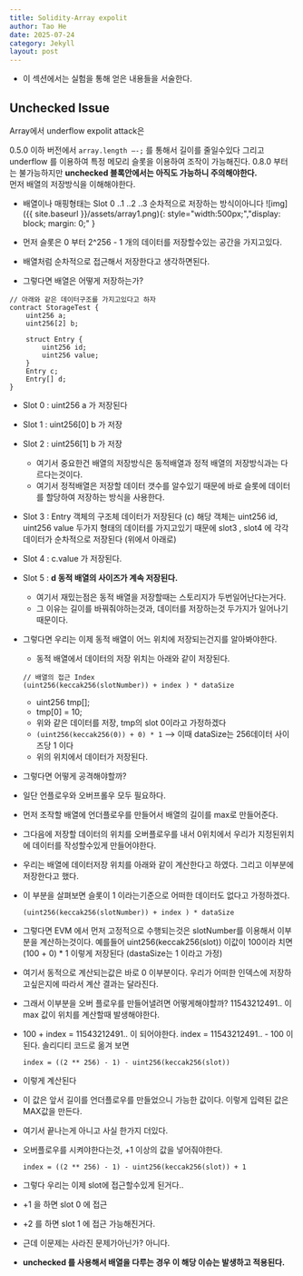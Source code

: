 ```yaml
---
title: Solidity-Array expolit
author: Tao He
date: 2025-07-24
category: Jekyll
layout: post
---
```


- 이 섹션에서는 실험을 통해 얻은 내용들을 서술한다.

Unchecked Issue
-------------
Array에서 underflow expolit attack은 

0.5.0 이하 버전에서 `array.length —-;` 를 통해서 길이를 줄일수있다 그리고 underflow 를 이용하여 특정 메모리 슬롯을 이용하여 조작이 가능해진다.
0.8.0 부터는 불가능하지만 **unchecked 블록안에서는 아직도 가능하니 주의해야한다.**
<br>
먼저 배열의 저장방식을 이해해야한다.
- 배열이나 매핑형태는 Slot 0 ..1 ..2 ..3 순차적으로 저장하는 방식이아니다
    ![img]({{ site.baseurl }}/assets/array1.png){: style="width:500px;","display: block; margin: 0;" }
    
- 먼저 슬롯은 0 부터 2^256 - 1 개의 데이터를 저장할수있는 공간을 가지고있다.
- 배열처럼 순차적으로 접근해서 저장한다고 생각하면된다.
- 그렇다면 배열은 어떻게 저장하는가?

```
// 아래와 같은 데이터구조를 가지고있다고 하자
contract StorageTest {
    uint256 a;
    uint256[2] b;

    struct Entry {
        uint256 id;
        uint256 value;
    }
    Entry c;
    Entry[] d;
}
```

- Slot 0 : uint256 a 가 저장된다
- Slot 1 : uint256[0] b 가 저장
- Slot 2 : uint256[1] b 가 저장
    - 여기서 중요한건 배열의 저장방식은 동적배열과 정적 배열의 저장방식과는 다르다는것이다.
    - 여기서 정적배열은 저장할 데이터 갯수를 알수있기 때문에 바로 슬롯에 데이터를 할당하여 저장하는 방식을 사용한다.
- Slot 3 : Entry 객체의 구조체 데이터가 저장된다 (c)  해당 객체는 uint256 id, uint256 value 두가지 형태의 데이터를 가지고있기 때문에 slot3 , slot4 에 각각 데이터가 순차적으로 저장된다 (위에서 아래로)
- Slot 4 : c.value 가 저장된다.
- Slot 5 : **d 동적 배열의 사이즈가 계속 저장된다.**
    - 여기서 재밌는점은 동적 배열을 저장할때는 스토리지가 두번일어난다는거다.
    - 그 이유는 길이를 바꿔줘야하는것과, 데이터를 저장하는것 두가지가 일어나기 때문이다.

- 그렇다면 우리는 이제 동적 배열이 어느 위치에 저장되는건지를 알아봐야한다.
    - 동적 배열에서 데이터의 저장 위치는 아래와 같이 저장된다.
    ```
    // 배열의 접근 Index
    (uint256(keccak256(slotNumber)) + index ) * dataSize
    ```
    - uint256 tmp[];
    - tmp[0] = 10;
    - 위와 같은 데이터를 저장, tmp의 slot 0이라고 가정하겠다
    - `(uint256(keccak256(0)) + 0) * 1`  —> 이때 dataSize는 256데이터 사이즈당 1 이다
    - 위의 위치에서 데이터가 저장된다.
  
- 그렇다면 어떻게 공격해야할까?
- 일단 언플로우와 오버프롤우 모두 필요하다.
- 먼저 조작할 배열에 언더플로우를 만들어서 배열의 길이를 max로 만들어준다.
- 그다음에 저장할 데이터의 위치를 오버플로우를 내서 0위치에서 우리가 지정된위치에 데이터를 작성할수있게 만들어야한다.
- 우리는 배열에 데이터저장 위치를 아래와 같이 계산한다고 하였다. 그리고 이부분에 저장한다고 했다.
- 이 부분을 살펴보면 슬롯이 1 이라는기준으로 어떠한 데이터도 없다고 가정하겠다.
    ```
    (uint256(keccak256(slotNumber)) + index ) * dataSize
    ```
- 그렇다면  EVM 에서 먼저 고정적으로 수행되는것은 slotNumber를 이용해서 이부분을 계산하는것이다. 예를들어 uint256(keccak256(slot)) 이값이 100이라 치면  (100 + 0) * 1 이렇게 저장된다 (dastaSize는 1 이라고 가정)
- 여기서 동적으로 계산되는값은 바로 0 이부분이다. 우리가 어떠한 인덱스에  저장하고싶은지에 따라서 계산 결과는 달라진다.
- 그래서 이부분을 오버 플로우를 만들어낼려면 어떻게해야할까?  11543212491.. 이 max 값이 위치를 계산할때 발생해야한다.
- 100 + index  = 11543212491.. 이 되어야한다.   index = 11543212491.. - 100 이 된다.  솔리디티 코드로 옮겨 보면
    ```
    index = ((2 ** 256) - 1) - uint256(keccak256(slot))
    ```
- 이렇게 계산된다
- 이 값은 앞서 길이를 언더플로우를 만들었으니 가능한 값이다. 이렇게 입력된 값은 MAX값을 만든다.
- 여기서 끝나는게 아니고 사실 한가지 더있다.
- 오버플로우를 시켜야한다는것, +1  이상의 값을 넣어줘야한다.
    ```
    index = ((2 ** 256) - 1) - uint256(keccak256(slot)) + 1
    ```
- 그렇다 우리는 이제 slot에 접근할수있게 된거다..
- +1 을 하면 slot 0 에 접근
- +2 를 하면 slot 1 에 접근 가능해진거다.
- 근데 이문제는 사라진 문제가아닌가? 아니다.
- **unchecked 를 사용해서 배열을 다루는 경우 이 해당 이슈는 발생하고 적용된다.**